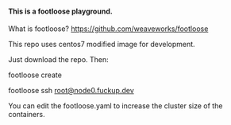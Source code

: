 #### This is a footloose playground.

What is footloose?
https://github.com/weaveworks/footloose

This repo uses centos7 modified image for development.

Just download the repo. Then:

footloose create

footloose ssh root@node0.fuckup.dev

You can edit the footloose.yaml to increase the cluster size of the containers. 
